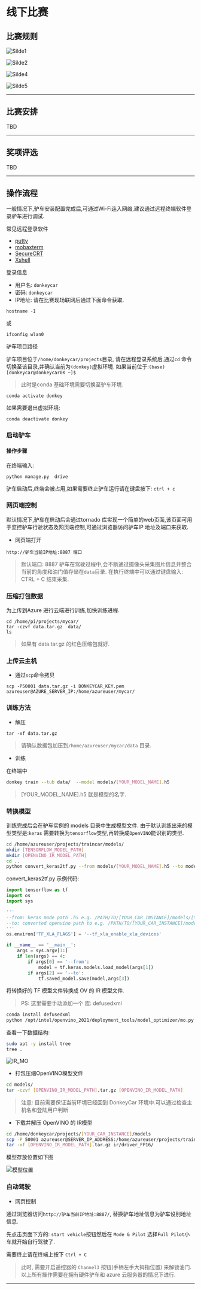 # 线下比赛

## 比赛规则

![Silde1](./images/Slide1.png)

![Silde2](./images/Slide2.png)

![Silde4](./images/Slide4.png)

![Silde5](./images/Slide5.png)

---

## 比赛安排

TBD

---

## 奖项评选

TBD

---

## 操作流程 
一般情况下,驴车安装配置完成后,可通过Wi-Fi连入网络,建议通过远程终端软件登录驴车进行调试.

常见远程登录软件

* [putty](https://www.putty.org/)
* [mobaxterm](https://mobaxterm.mobatek.net/)
* [SecureCRT](https://www.vandyke.com/products/securecrt/)
* [Xshell](https://www.netsarang.com/en/xshell/)

登录信息

* 用户名: `donkeycar`
* 密码: `donkeycar`
* IP地址: 请在比赛现场联网后通过下面命令获取.

```
hostname -I
```
或

```
ifconfig wlan0
```

驴车项目路径

驴车项目位于`/home/donkeycar/projects`目录, 请在远程登录系统后,通过`cd` 命令切换至该目录,并确认当前为`(donkey)`虚拟环境.
如果当前位于:`(base)[donkeycar@donkeycar0X ~]$`

> 此时是conda 基础环境需要切换至驴车环境.

```
conda activate donkey 
```

如果需要退出虚拟环境:
```
conda deactivate donkey 
```

### 启动驴车

#### 操作步骤
在终端输入:

```
python manage.py  drive
```

驴车启动后,终端会被占用,如果需要终止驴车运行请在键盘按下: `ctrl + c`

### 网页端控制



默认情况下,驴车在启动后会通过tornado 库实现一个简单的web页面,该页面可用于监控驴车行驶状态及网页端控制,可通过浏览器访问驴车IP
地址及端口来获取.

* 网页端打开

```
http://驴车当前IP地址:8887 端口
```

> 默认端口: 8887 
> 驴车在驾驶过程中,会不断通过摄像头采集图片信息并整合当前的角度和油门值存储在`data`目录.
> 在执行终端中可以通过键盘输入: CTRL + C 结束采集. 

### 压缩打包数据 



为上传到Azure 进行云端进行训练,加快训练进程.

```
cd /home/pi/projects/mycar/ 
tar -czvf data.tar.gz  data/ 
ls  
```

> 如果有 data.tar.gz 的红色压缩包就好. 

### 上传云主机 



* 通过`scp`命令拷贝

```
scp -P50001 data.tar.gz -i DONKEYCAR_KEY.pem azureuser@AZURE_SERVER_IP:/home/azureuser/mycar/
```
### 训练方法



* 解压  

```
tar -xf data.tar.gz  
```

> 请确认数据包加压到`/home/azureuser/mycar/data` 目录.

* 训练 

在终端中

```bash
donkey train --tub data/  --model models/[YOUR_MODEL_NAME].h5 
```

> [YOUR_MODEL_NAME].h5 就是模型的名字.

### 转换模型 


训练完成后会在驴车实例的 models 目录中生成模型文件. 由于默认训练出来的模型类型是:`keras`
需要转换为`tensorflow`类型,再转换成`OpenVINO`能识别的类型.

```bash
cd /home/azureuser/projects/traincar/models/
mkdir [TENSORFLOW_MODEL_PATH]
mkdir [OPENVINO_IR_MODEL_PATH]
cd ..
python convert_keras2tf.py --from models/[YOUR_MODEL_NAME].h5 --to models/[TENSORFLOW_MODEL_PATH]/
```

convert_keras2tf.py 示例代码:

```python
import tensorflow as tf
import os
import sys

'''
--from: keras mode path .h5 e.g. /PATH/TO/[YOUR_CAR_INSTANCE]/models/[YOUR_MODEL_NAME].h5
--to: converted openvino path to e.g. /PATH/TO/[YOUR_CAR_INSTANCE]/models/[OPENVINO_IR_MODEL_PATH]/
'''
os.environ['TF_XLA_FLAGS'] = '--tf_xla_enable_xla_devices'

if __name__ == '__main__':
    args = sys.argv[1:]
    if len(args) == 4:
        if args[0] == '--from':
            model = tf.keras.models.load_model(args[1])
        if args[2] == '--to':
            tf.saved_model.save(model,args[3])
```

将转换好的 TF 模型文件转换成 OV 的 IR 模型文件.

> PS: 这里需要手动添加一个 库: defusedxml

```bash
conda install defusedxml
python /opt/intel/openvino_2021/deployment_tools/model_optimizer/mo.py --saved_model_dir models/[TENSORFLOW_MODEL_PATH] --input_shape [1,120,160,3] -o models/[OPENVINO_IR_MODEL_PATH] --data_type FP16
```
查看一下数据结构:

```bash
sudo apt -y install tree
tree .

```

![IR_MO](./images/ir_mo.png)

* 打包压缩OpenVINO模型文件

```bash
cd models/
tar -czvf [OPENVINO_IR_MODEL_PATH].tar.gz [OPENVINO_IR_MODEL_PATH]
```

> 注意: 目前需要保证当前环境已经回到 DonkeyCar 环境中.可以通过检查主机名和登陆用户判断

* 下载并解压 OpenVINO 的 IR模型

```bash
cd /home/donkeycar/projects/[YOUR_CAR_INSTANCE]/models
scp -P 50001 azureuser@SERVER_IP_ADDRESS:/home/azureuser/projects/traincar/models/[OPENVINO_IR_MODEL_PATH].tar.gz .
tar -xf [OPENVINO_IR_MODEL_PATH].tar.gz ir/driver_FP16/
```
模型存放位置如下图

![模型位置](./images/ir_position.png)

### 自动驾驶

* 网页控制

通过浏览器访问`http://驴车当前IP地址:8887/`, 替换驴车地址信息为驴车设别地址信息.

先点击页面下方的: `start vehicle`按钮然后在 `Mode & Pilot` 选择`Full Pilot`小车就开始自行驾驶了. 

需要终止请在终端上按下 `Ctrl + C`

> 此时, 需要开启遥控器的 `Channel3` 按钮(手柄左手大拇指位置) 来解锁油门.
> 以上所有操作需要在拥有硬件驴车和 azure 云服务器的情况下进行.

---
